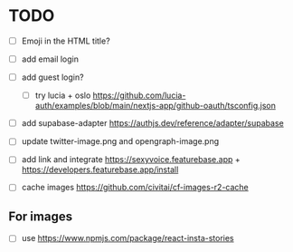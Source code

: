 # TODO

- [ ] Emoji in the HTML title?
- [ ] add email login
- [ ] add guest login?
  - [ ] try lucia + oslo <https://github.com/lucia-auth/examples/blob/main/nextjs-app/github-oauth/tsconfig.json>
- [ ] add supabase-adapter <https://authjs.dev/reference/adapter/supabase>
- [ ] update twitter-image.png and opengraph-image.png
- [ ] add link and integrate <https://sexyvoice.featurebase.app> + <https://developers.featurebase.app/install>

- [ ] cache images <https://github.com/civitai/cf-images-r2-cache>

## For images

- [ ] use <https://www.npmjs.com/package/react-insta-stories>
